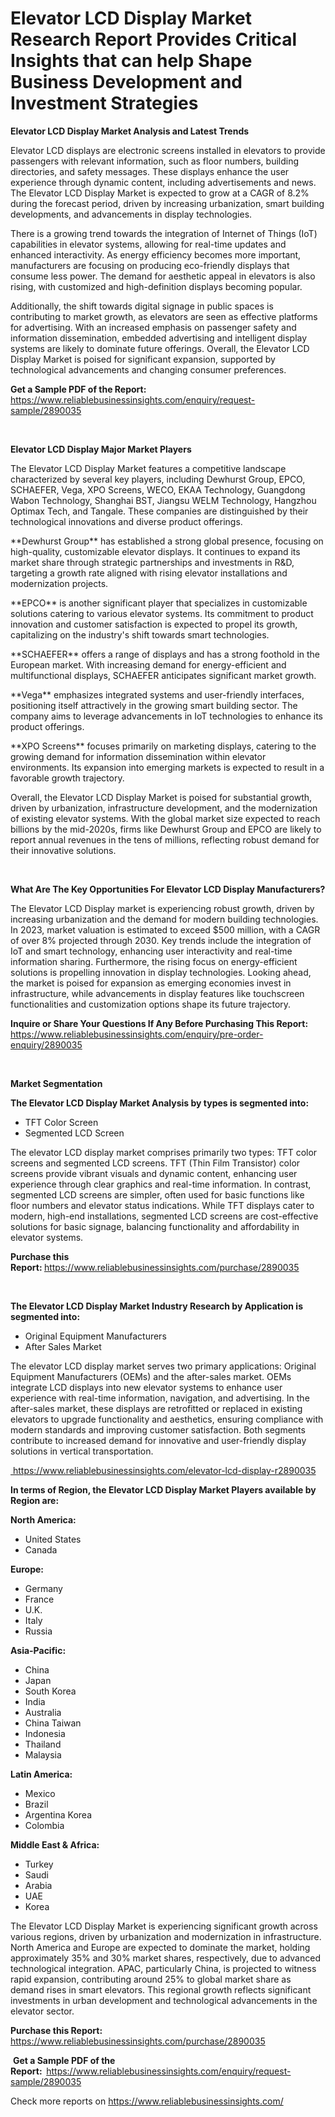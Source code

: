 <p><h1>Elevator LCD Display Market Research Report Provides Critical Insights that can help Shape Business Development and Investment Strategies</h1></p><p><strong>Elevator LCD Display Market Analysis and Latest Trends</strong></p>
<p><p>Elevator LCD displays are electronic screens installed in elevators to provide passengers with relevant information, such as floor numbers, building directories, and safety messages. These displays enhance the user experience through dynamic content, including advertisements and news. The Elevator LCD Display Market is expected to grow at a CAGR of 8.2% during the forecast period, driven by increasing urbanization, smart building developments, and advancements in display technologies.</p><p>There is a growing trend towards the integration of Internet of Things (IoT) capabilities in elevator systems, allowing for real-time updates and enhanced interactivity. As energy efficiency becomes more important, manufacturers are focusing on producing eco-friendly displays that consume less power. The demand for aesthetic appeal in elevators is also rising, with customized and high-definition displays becoming popular.</p><p>Additionally, the shift towards digital signage in public spaces is contributing to market growth, as elevators are seen as effective platforms for advertising. With an increased emphasis on passenger safety and information dissemination, embedded advertising and intelligent display systems are likely to dominate future offerings. Overall, the Elevator LCD Display Market is poised for significant expansion, supported by technological advancements and changing consumer preferences.</p></p>
<p><strong>Get a Sample PDF of the Report:&nbsp;</strong> <a href="https://www.reliablebusinessinsights.com/enquiry/request-sample/2890035?utm_campaign=2268&utm_medium=2&utm_source=Github&utm_content=ia&utm_term=14032025&utm_id=elevator-lcd-display">https://www.reliablebusinessinsights.com/enquiry/request-sample/2890035</a></p>
<p>&nbsp;</p>
<p><strong>Elevator LCD Display Major Market Players</strong></p>
<p><p>The Elevator LCD Display Market features a competitive landscape characterized by several key players, including Dewhurst Group, EPCO, SCHAEFER, Vega, XPO Screens, WECO, EKAA Technology, Guangdong Wabon Technology, Shanghai BST, Jiangsu WELM Technology, Hangzhou Optimax Tech, and Tangale. These companies are distinguished by their technological innovations and diverse product offerings.</p><p>**Dewhurst Group** has established a strong global presence, focusing on high-quality, customizable elevator displays. It continues to expand its market share through strategic partnerships and investments in R&D, targeting a growth rate aligned with rising elevator installations and modernization projects.</p><p>**EPCO** is another significant player that specializes in customizable solutions catering to various elevator systems. Its commitment to product innovation and customer satisfaction is expected to propel its growth, capitalizing on the industry's shift towards smart technologies.</p><p>**SCHAEFER** offers a range of displays and has a strong foothold in the European market. With increasing demand for energy-efficient and multifunctional displays, SCHAEFER anticipates significant market growth.</p><p>**Vega** emphasizes integrated systems and user-friendly interfaces, positioning itself attractively in the growing smart building sector. The company aims to leverage advancements in IoT technologies to enhance its product offerings.</p><p>**XPO Screens** focuses primarily on marketing displays, catering to the growing demand for information dissemination within elevator environments. Its expansion into emerging markets is expected to result in a favorable growth trajectory.</p><p>Overall, the Elevator LCD Display Market is poised for substantial growth, driven by urbanization, infrastructure development, and the modernization of existing elevator systems. With the global market size expected to reach billions by the mid-2020s, firms like Dewhurst Group and EPCO are likely to report annual revenues in the tens of millions, reflecting robust demand for their innovative solutions.</p></p>
<p>&nbsp;</p>
<p><strong>What Are The Key Opportunities For Elevator LCD Display Manufacturers?</strong></p>
<p><p>The Elevator LCD Display market is experiencing robust growth, driven by increasing urbanization and the demand for modern building technologies. In 2023, market valuation is estimated to exceed $500 million, with a CAGR of over 8% projected through 2030. Key trends include the integration of IoT and smart technology, enhancing user interactivity and real-time information sharing. Furthermore, the rising focus on energy-efficient solutions is propelling innovation in display technologies. Looking ahead, the market is poised for expansion as emerging economies invest in infrastructure, while advancements in display features like touchscreen functionalities and customization options shape its future trajectory.</p></p>
<p><strong>Inquire or Share Your Questions If Any Before Purchasing This Report:</strong> <a href="https://www.reliablebusinessinsights.com/enquiry/pre-order-enquiry/2890035?utm_campaign=2268&utm_medium=2&utm_source=Github&utm_content=ia&utm_term=14032025&utm_id=elevator-lcd-display">https://www.reliablebusinessinsights.com/enquiry/pre-order-enquiry/2890035</a></p>
<p>&nbsp;</p>
<p><strong>Market Segmentation</strong></p>
<p><strong>The Elevator LCD Display Market Analysis by types is segmented into:</strong></p>
<p><ul><li>TFT Color Screen</li><li>Segmented LCD Screen</li></ul></p>
<p><p>The elevator LCD display market comprises primarily two types: TFT color screens and segmented LCD screens. TFT (Thin Film Transistor) color screens provide vibrant visuals and dynamic content, enhancing user experience through clear graphics and real-time information. In contrast, segmented LCD screens are simpler, often used for basic functions like floor numbers and elevator status indications. While TFT displays cater to modern, high-end installations, segmented LCD screens are cost-effective solutions for basic signage, balancing functionality and affordability in elevator systems.</p></p>
<p><strong>Purchase this Report:&nbsp;</strong><a href="https://www.reliablebusinessinsights.com/purchase/2890035?utm_campaign=2268&utm_medium=2&utm_source=Github&utm_content=ia&utm_term=14032025&utm_id=elevator-lcd-display">https://www.reliablebusinessinsights.com/purchase/2890035</a></p>
<p>&nbsp;</p>
<p><strong>The Elevator LCD Display Market Industry Research by Application is segmented into:</strong></p>
<p><ul><li>Original Equipment Manufacturers</li><li>After Sales Market</li></ul></p>
<p><p>The elevator LCD display market serves two primary applications: Original Equipment Manufacturers (OEMs) and the after-sales market. OEMs integrate LCD displays into new elevator systems to enhance user experience with real-time information, navigation, and advertising. In the after-sales market, these displays are retrofitted or replaced in existing elevators to upgrade functionality and aesthetics, ensuring compliance with modern standards and improving customer satisfaction. Both segments contribute to increased demand for innovative and user-friendly display solutions in vertical transportation.</p></p>
<p><a href="https://www.reliablebusinessinsights.com/elevator-lcd-display-r2890035?utm_campaign=2268&utm_medium=2&utm_source=Github&utm_content=ia&utm_term=14032025&utm_id=elevator-lcd-display">&nbsp;https://www.reliablebusinessinsights.com/elevator-lcd-display-r2890035</a></p>
<p><strong>In terms of Region, the Elevator LCD Display Market Players available by Region are:</strong></p>
<p>
    <p> <strong> North America: </strong>
        <ul>
            <li>United States</li>
            <li>Canada</li>
        </ul>
        </p> 
    <p> <strong> Europe: </strong>
        <ul>
            <li>Germany</li>
            <li>France</li>
            <li>U.K.</li>
            <li>Italy</li>
            <li>Russia</li>
        </ul>
        </p> 
    <p> <strong> Asia-Pacific: </strong>
        <ul>
            <li>China</li>
            <li>Japan</li>
            <li>South Korea</li>
            <li>India</li>
            <li>Australia</li>
            <li>China Taiwan</li>
            <li>Indonesia</li>
            <li>Thailand</li>
            <li>Malaysia</li>
        </ul>
        </p> 
    <p> <strong> Latin America: </strong>
        <ul>
            <li>Mexico</li>
            <li>Brazil</li>
            <li>Argentina Korea</li>
            <li>Colombia</li>
        </ul>
        </p> 
    <p> <strong> Middle East & Africa: </strong>
        <ul>
            <li>Turkey</li>
            <li>Saudi</li>
            <li>Arabia</li>
            <li>UAE</li>
            <li>Korea</li>
        </ul>
    </p>
    </p>
<p><p>The Elevator LCD Display Market is experiencing significant growth across various regions, driven by urbanization and modernization in infrastructure. North America and Europe are expected to dominate the market, holding approximately 35% and 30% market shares, respectively, due to advanced technological integration. APAC, particularly China, is projected to witness rapid expansion, contributing around 25% to global market share as demand rises in smart elevators. This regional growth reflects significant investments in urban development and technological advancements in the elevator sector.</p></p>
<p><strong>Purchase this Report: </strong><a href="https://www.reliablebusinessinsights.com/purchase/2890035?utm_campaign=2268&utm_medium=2&utm_source=Github&utm_content=ia&utm_term=14032025&utm_id=elevator-lcd-display">https://www.reliablebusinessinsights.com/purchase/2890035</a></p>
<p>&nbsp;<strong>Get a Sample PDF of the Report:&nbsp;&nbsp;</strong><a href="https://www.reliablebusinessinsights.com/enquiry/request-sample/2890035?utm_campaign=2268&utm_medium=2&utm_source=Github&utm_content=ia&utm_term=14032025&utm_id=elevator-lcd-display">https://www.reliablebusinessinsights.com/enquiry/request-sample/2890035</a></p>
<p><strong></strong></p>
<p>Check more reports on <a href="https://www.reliablebusinessinsights.com/?utm_campaign=2268&utm_medium=2&utm_source=Github&utm_content=ia&utm_term=14032025&utm_id=elevator-lcd-display">https://www.reliablebusinessinsights.com/</a></p>